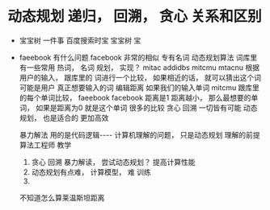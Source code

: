 # 动态规划  递归，  回溯，  贪心  关系和区别

- 宝宝树
    一件事  百度搜索时宝  宝宝树
    宝  

- faeebook 有什么问题
  facebook  非常的相似  专有名词
  动态规划算法
  词库里有一些常用   热词，  名词 
  规划， 实现？
  mitac   addidbs
  mitcmu   mtacnu
  根据用户的输入， 跟库里的 词进行一个比较， 如果相近的话， 就可以猜出这个词可能是用户
  真正想要输入的词
  编辑距离 
  如果我们的输入单词  mitcmu    跟库里的每个单词比较，  faeebook  facebook  距离是1  距离越小， 那么最想要的单词， 如果是距离为0  就是这个单词  很多的比较
  贪心  回溯   一切皆有可能  动态规划，  也是适合的   更加高效

  暴力解法  用的是代码逻辑----
  计算机理解的问题，  只是动态规划  理解的前提
  算法工程师  教学

  1. 贪心  回溯  暴力解读， 尝试动态规划？ 提高计算性能 
  2. 动态规划有点难， 计算模型，  难  训练
  3. 

  不知道怎么算莱温斯坦距离